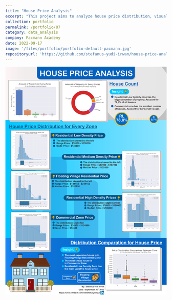 ```yaml
---
title: "House Price Analysis"
excerpt: "This project aims to analyze house price distribution, visualize the data, and make appealing report for the analysis"
collection: portfolio
permalink: /portfolio/07
category: data_analysis
company: Pacmann Academy
date: 2022-09-17
image: '/files/portfolio/portfolio-default-pacmann.jpg'
repositoryurl: 'https://github.com/stefanus-yudi-irwan/house-price-analysis'
---
```

<p align="center"><img src="https://raw.githubusercontent.com/stefanus-yudi-irwan/house-price-analysis/main/house-price-analysis-report.png"></p>